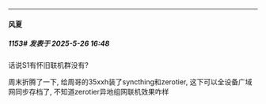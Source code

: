 ﻿
*****

####  风夏  
##### 1153#       发表于 2025-5-26 16:48

话说S1有怀旧联机群没有? 

周末折腾了一下, 给周哥的35xxh装了syncthing和zerotier, 这下可以全设备广域网同步存档了, 不知道zerotier异地组网联机效果咋样


